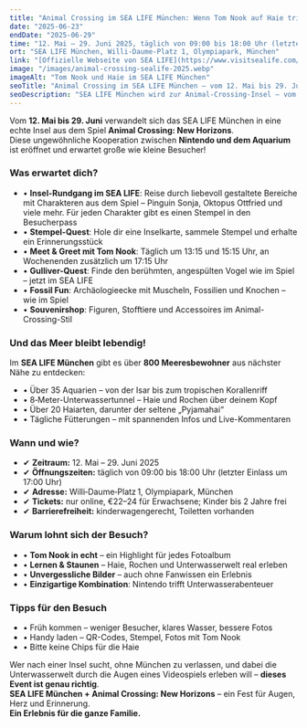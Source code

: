 ```yaml
---
title: "Animal Crossing im SEA LIFE München: Wenn Tom Nook auf Haie trifft"
date: "2025-06-23"
endDate: "2025-06-29"
time: "12. Mai – 29. Juni 2025, täglich von 09:00 bis 18:00 Uhr (letzter Einlass um 17:00 Uhr)"
ort: "SEA LIFE München, Willi‑Daume‑Platz 1, Olympiapark, München"
link: "[Offizielle Webseite von SEA LIFE](https://www.visitsealife.com/muenchen/das-erwartet-euch/termine-und-veranstaltungen/animal-crossing-new-horizons/)"
image: "/images/animal-crossing-sealife-2025.webp"
imageAlt: "Tom Nook und Haie im SEA LIFE München"
seoTitle: "Animal Crossing im SEA LIFE München – vom 12. Mai bis 29. Juni 2025"
seoDescription: "SEA LIFE München wird zur Animal-Crossing-Insel – vom 12. Mai bis 29. Juni 2025: Stempel, Quests, Tom Nook, Unterwassertunnel und über 20 Haiarten."
---
```


Vom **12. Mai bis 29. Juni** verwandelt sich das SEA LIFE München in eine echte Insel aus dem Spiel **Animal Crossing: New Horizons**.  
Diese ungewöhnliche Kooperation zwischen **Nintendo und dem Aquarium** ist eröffnet und erwartet große wie kleine Besucher!

### Was erwartet dich?

- • **Insel-Rundgang im SEA LIFE**: Reise durch liebevoll gestaltete Bereiche mit Charakteren aus dem Spiel – Pinguin Sonja, Oktopus Ottfried und viele mehr. Für jeden Charakter gibt es einen Stempel in den Besucherpass  
- • **Stempel-Quest**: Hole dir eine Inselkarte, sammele Stempel und erhalte ein Erinnerungsstück  
- • **Meet & Greet mit Tom Nook**: Täglich um 13:15 und 15:15 Uhr, an Wochenenden zusätzlich um 17:15 Uhr  
- • **Gulliver-Quest**: Finde den berühmten, angespülten Vogel wie im Spiel – jetzt im SEA LIFE  
- • **Fossil Fun**: Archäologieecke mit Muscheln, Fossilien und Knochen – wie im Spiel  
- • **Souvenirshop**: Figuren, Stofftiere und Accessoires im Animal-Crossing-Stil  

### Und das Meer bleibt lebendig!

Im **SEA LIFE München** gibt es über **800 Meeresbewohner** aus nächster Nähe zu entdecken:

- • Über 35 Aquarien – von der Isar bis zum tropischen Korallenriff  
- • 8‑Meter-Unterwassertunnel – Haie und Rochen über deinem Kopf  
- • Über 20 Haiarten, darunter der seltene „Pyjamahai“  
- • Tägliche Fütterungen – mit spannenden Infos und Live-Kommentaren  

### Wann und wie?

- ✔ **Zeitraum:** 12. Mai – 29. Juni 2025  
- ✔ **Öffnungszeiten:** täglich von 09:00 bis 18:00 Uhr (letzter Einlass um 17:00 Uhr)  
- ✔ **Adresse:** Willi‑Daume‑Platz 1, Olympiapark, München  
- ✔ **Tickets:** nur online, €22–24 für Erwachsene; Kinder bis 2 Jahre frei  
- ✔ **Barrierefreiheit:** kinderwagengerecht, Toiletten vorhanden  

### Warum lohnt sich der Besuch?

- • **Tom Nook in echt** – ein Highlight für jedes Fotoalbum  
- • **Lernen & Staunen** – Haie, Rochen und Unterwasserwelt real erleben  
- • **Unvergessliche Bilder** – auch ohne Fanwissen ein Erlebnis  
- • **Einzigartige Kombination**: Nintendo trifft Unterwasserabenteuer  

### Tipps für den Besuch

- • Früh kommen – weniger Besucher, klares Wasser, bessere Fotos  
- • Handy laden – QR-Codes, Stempel, Fotos mit Tom Nook  
- • Bitte keine Chips für die Haie  

Wer nach einer Insel sucht, ohne München zu verlassen, und dabei die Unterwasserwelt durch die Augen eines Videospiels erleben will – **dieses Event ist genau richtig**.  
**SEA LIFE München + Animal Crossing: New Horizons** – ein Fest für Augen, Herz und Erinnerung.  
**Ein Erlebnis für die ganze Familie.**
